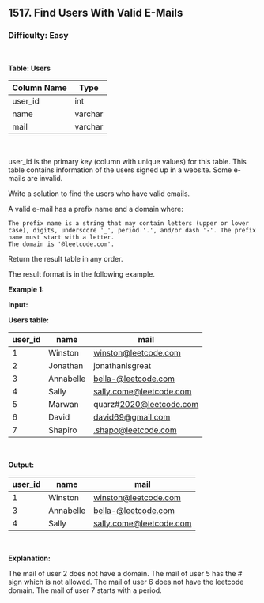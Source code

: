 ## 1517. Find Users With Valid E-Mails
### Difficulty: Easy

<br>



**Table: Users**

| Column Name   | Type    |
|---------------|---------|
| user_id       | int     |
| name          | varchar |
| mail          | varchar |
<br>

user_id is the primary key (column with unique values) for this table.
This table contains information of the users signed up in a website. Some e-mails are invalid.




Write a solution to find the users who have valid emails.

A valid e-mail has a prefix name and a domain where:


	The prefix name is a string that may contain letters (upper or lower case), digits, underscore '_', period '.', and/or dash '-'. The prefix name must start with a letter.
	The domain is '@leetcode.com'.


Return the result table in any order.

The result format is in the following example.


**Example 1:**

**Input:** 


**Users table:**


| user_id | name      | mail                    |
|---------|-----------|-------------------------|
| 1       | Winston   | winston@leetcode.com    |
| 2       | Jonathan  | jonathanisgreat         |
| 3       | Annabelle | bella-@leetcode.com     |
| 4       | Sally     | sally.come@leetcode.com |
| 5       | Marwan    | quarz#2020@leetcode.com |
| 6       | David     | david69@gmail.com       |
| 7       | Shapiro   | .shapo@leetcode.com     |
<br>

**Output:** 


| user_id | name      | mail                    |
|---------|-----------|-------------------------|
| 1       | Winston   | winston@leetcode.com    |
| 3       | Annabelle | bella-@leetcode.com     |
| 4       | Sally     | sally.come@leetcode.com |
<br>

**Explanation:**

 
The mail of user 2 does not have a domain.
The mail of user 5 has the # sign which is not allowed.
The mail of user 6 does not have the leetcode domain.
The mail of user 7 starts with a period.

